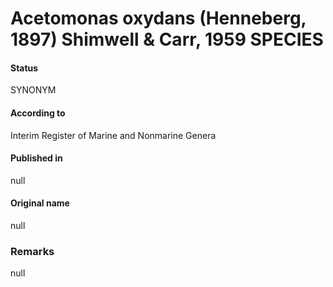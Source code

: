 # Acetomonas oxydans (Henneberg, 1897) Shimwell & Carr, 1959 SPECIES

#### Status
SYNONYM

#### According to
Interim Register of Marine and Nonmarine Genera

#### Published in
null

#### Original name
null

### Remarks
null